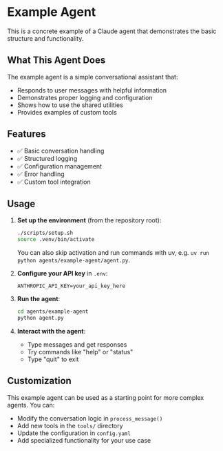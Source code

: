 # Example Agent

This is a concrete example of a Claude agent that demonstrates the basic structure and functionality.

## What This Agent Does

The example agent is a simple conversational assistant that:
- Responds to user messages with helpful information
- Demonstrates proper logging and configuration
- Shows how to use the shared utilities
- Provides examples of custom tools

## Features

- ✅ Basic conversation handling
- ✅ Structured logging
- ✅ Configuration management
- ✅ Error handling
- ✅ Custom tool integration

## Usage

1. **Set up the environment** (from the repository root):
   ```bash
   ./scripts/setup.sh
   source .venv/bin/activate
   ```
   You can also skip activation and run commands with uv, e.g. `uv run python agents/example-agent/agent.py`.

2. **Configure your API key** in `.env`:
   ```
   ANTHROPIC_API_KEY=your_api_key_here
   ```

3. **Run the agent**:
   ```bash
   cd agents/example-agent
   python agent.py
   ```

4. **Interact with the agent**:
   - Type messages and get responses
   - Try commands like "help" or "status"
   - Type "quit" to exit

## Customization

This example agent can be used as a starting point for more complex agents. You can:
- Modify the conversation logic in `process_message()`
- Add new tools in the `tools/` directory  
- Update the configuration in `config.yaml`
- Add specialized functionality for your use case
